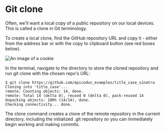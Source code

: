 # Git clone

Often, we'll want a local copy of a public repository on our local devices. This is called a clone in Git terminology.

To create a local clone, find the GitHub repository URL and copy it - either from the address bar or with the copy to clipboard button (see red boxes below).

![An image of a cookie](https://dl.dropboxusercontent.com/s/23p3j6idtlgg3y4/git-clone.png)

In the terminal, navigate to the directory to store the cloned repository and run git clone with the chosen repo's URL:
```
$ git clone https://github.com/epicodus_examples/title_case_sinatra
Cloning into 'title_case'...
remote: Counting objects: 14, done.
remote: Total 14 (delta 0), reused 0 (delta 0), pack-reused 14
Unpacking objects: 100% (14/14), done.
Checking connectivity... done.
```
The clone command creates a clone of the remote repository in the current directory, including the initialized .git repository so you can immediately begin working and making commits.